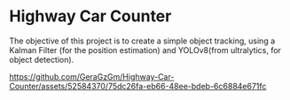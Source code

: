 # Highway Car Counter

The objective of this project is to create a simple object tracking, using a Kalman Filter (for the position estimation) and YOLOv8(from ultralytics, for object detection).

https://github.com/GeraGzGm/Highway-Car-Counter/assets/52584370/75dc26fa-eb66-48ee-bdeb-6c6884e671fc

